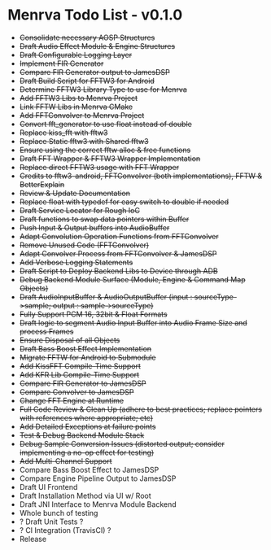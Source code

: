 # Menrva Todo List - v0.1.0
  - ~~Consolidate necessary AOSP Structures~~
  - ~~Draft Audio Effect Module & Engine Structures~~
  - ~~Draft Configurable Logging Layer~~
  - ~~Implement FIR Generator~~
  - ~~Compare FIR Generator output to JamesDSP~~
  - ~~Draft Build Script for FFTW3 for Android~~
  - ~~Determine FFTW3 Library Type to use for Menrva~~
  - ~~Add FFTW3 Libs to Menrva Project~~
  - ~~Link FFTW Libs in Menrva CMake~~
  - ~~Add FFTConvolver to Menrva Project~~
  - ~~Convert fft_generator to use float instead of double~~
  - ~~Replace kiss_fft with fftw3~~
  - ~~Replace Static fftw3 with Shared fftw3~~
  - ~~Ensure using the correct fftw alloc & free functions~~
  - ~~Draft FFT Wrapper & FFTW3 Wrapper Implementation~~
  - ~~Replace direct FFTW3 usage with FFT Wrapper~~
  - ~~Credits to fftw3-android, FFTConvolver (both implementations), FFTW & BetterExplain~~
  - ~~Review & Update Documentation~~
  - ~~Replace float with typedef for easy switch to double if needed~~
  - ~~Draft Service Locator for Rough IoC~~
  - ~~Draft functions to swap data pointers within Buffer~~
  - ~~Push Input & Output buffers into AudioBuffer~~
  - ~~Adapt Convolution Operation Functions from FFTConvolver~~
  - ~~Remove Unused Code (FFTConvolver)~~
  - ~~Adapt Convolver Process from FFTConvolver & JamesDSP~~
  - ~~Add Verbose Logging Statements~~
  - ~~Draft Script to Deploy Backend Libs to Device through ADB~~
  - ~~Debug Backend Module Surface (Module, Engine & Command Map Objects)~~
  - ~~Draft AudioInputBuffer & AudioOutputBuffer (input : sourceType->sample; output : sample->sourceType)~~
  - ~~Fully Support PCM 16, 32bit & Float Formats~~
  - ~~Draft logic to segment Audio Input Buffer into Audio Frame Size and process Frames~~
  - ~~Ensure Disposal of all Objects~~
  - ~~Draft Bass Boost Effect Implementation~~
  - ~~Migrate FFTW for Android to Submodule~~
  - ~~Add KissFFT Compile-Time Support~~
  - ~~Add KFR Lib Compile-Time Support~~
  - ~~Compare FIR Generator to JamesDSP~~
  - ~~Compare Convolver to JamesDSP~~
  - ~~Change FFT Engine at Runtime~~
  - ~~Full Code Review & Clean Up (adhere to best practices; replace pointers with references where appropriate; etc)~~
  - ~~Add Detailed Exceptions at failure points~~
  - ~~Test & Debug Backend Module Stack~~
  - ~~Debug Sample Conversion Issues (distorted output; consider implementing a no-op effect for testing)~~
  - ~~Add Multi-Channel Support~~
  - Compare Bass Boost Effect to JamesDSP
  - Compare Engine Pipeline Output to JamesDSP
  - Draft UI Frontend
  - Draft Installation Method via UI w/ Root
  - Draft JNI Interface to Menrva Module Backend
  - Whole bunch of testing
  - ? Draft Unit Tests ?
  - ? CI Integration (TravisCI) ?
  - Release
